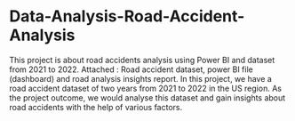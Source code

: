 # Data-Analysis-Road-Accident-Analysis
This project is about road accidents analysis using Power BI and dataset from 2021 to 2022. Attached : Road accident dataset, power BI file (dashboard) and road analysis insights report.
In this project, we have a road accident dataset of two years from 2021 to 2022 in the US region. As the project outcome, we would analyse this dataset and gain insights about road accidents with the help of various factors.

